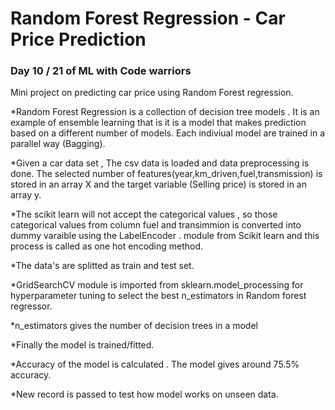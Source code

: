 # Random Forest Regression - Car Price Prediction

### Day 10 / 21 of ML with Code warriors

Mini project on predicting car price using Random Forest regression.

*Random Forest Regression is a collection of decision tree models . It is an example of ensemble learning that is it is a model that makes prediction based on
a different number of models. Each indiviual model are trained in a parallel way (Bagging).

*Given a car data set , The csv data is loaded and data preprocessing is done. The selected number of features(year,km_driven,fuel,transmission) is stored in an array X and the target variable (Selling price) is stored in an array y.

*The scikit learn will not accept the categorical values , so those categorical values from column fuel and transimmion is converted into dummy varaible using the LabelEncoder .
module from Scikit learn and this process is called as one hot encoding method.

*The data's are splitted as train and test set.

*GridSearchCV module is imported from sklearn.model_processing for hyperparameter tuning to select the best n_estimators in Random forest regressor.

*n_estimators gives the number of decision trees in a model

*Finally the model is trained/fitted.

*Accuracy of the model is calculated . The model gives around 75.5% accuracy.

*New record is passed to test how model works on unseen data.
